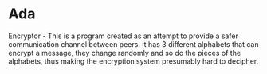 # Ada
Encryptor - 
This is a program created as an attempt to provide a safer communication channel between peers.
It has 3 different alphabets that can encrypt a message, they change randomly and so do the pieces of the alphabets, thus making 
the encryption system presumably hard to decipher.
